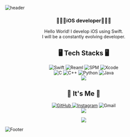 ![header](https://capsule-render.vercel.app/api?type=waving&color=auto&height=200&section=header&text=Hello🖐%20I'm%20Haram!&fontSize=50&animation=twinkling)

<div align="center">
  
### 👨🏻‍💻iOS developer👨🏻‍💻

  Hello World!
  I develop iOS using Swift. </br>
  I will be a constantly evolving developer. </br>

## 🖥 Tech Stacks 🖥

<img alt="Swift" src="https://img.shields.io/badge/swift-FA7343?style=for-the-badge&logo=swift&logoColor=white"/>
<img alt="Reaml" src="https://img.shields.io/badge/realm-39477F?style=for-the-badge&logo=realm&logoColor=white"/>
<img alt="SPM" src="https://img.shields.io/badge/spm-000000?style=for-the-badge&logo=apple&logoColor=white"/>
<img alt="Xcode" src="https://img.shields.io/badge/xcode-147EFB?style=for-the-badge&logo=xcode&logoColor=white"/></br>
<img alt="C" src="https://img.shields.io/badge/C-A8B9CC.svg?&style=for-the-badge&logo=C&logoColor=white"/> 
<img alt="C++" src="https://img.shields.io/badge/C++-00599C.svg?&style=for-the-badge&logo=C%2B%2B&logoColor=white"/> 
<img alt="Python" src="https://img.shields.io/badge/Python-3776AB.svg?&style=for-the-badge&logo=Python&logoColor=white"/> 
<img alt="Java" src="https://img.shields.io/badge/Java-007396.svg?&style=for-the-badge&logo=Java&logoColor=white"/></br>
<a href="https://github.com/chaeHaram">
<img align="center" src="https://github-readme-stats.vercel.app/api/top-langs/?username=chaeHaram&layout=compact&show_icons=true&show_owner=ture&theme=radical&hide=HTML,PHP,CSS,Hack" />
</a>

## 🌈 It's Me 🌈

  <a href = "https://github.com/chaeHaram"><img alt="GitHub" src ="https://img.shields.io/badge/chaeHaram-181717.svg?&style=for-the-badge&logo=GitHub&logoColor=white"/>
  <a href = "https://instagram.com/kicked_uk98"> <img alt="Instagram" src ="https://img.shields.io/badge/kicked_uk98-E4405F.svg?&style=for-the-badge&logo=Instagram&logoColor=white"/></a>
    <img alt="Gmail" src 
="https://img.shields.io/badge/chaeHaram0217@gmail.com-EA4335.svg?&style=for-the-badge&logo=Gmail&logoColor=white"/>
  </br>
  <a href="https://github.com/chaeHaram">
    <img align="center" src="https://github-readme-stats.vercel.app/api?username=chaeHaram&hide=contribs,prs&show_icons=true&include_all_commits=true&theme=radical" />
  </a>
<br>

<a href="https://hits.seeyoufarm.com"><img src="https://hits.seeyoufarm.com/api/count/incr/badge.svg?url=https%3A%2F%2Fgithub.com%2FchaeHaram&count_bg=%23747474&title_bg=%23393939&icon=git.svg&icon_color=%23FFFFFF&title=Views&edge_flat=false"/></a>
</div>

![Footer](https://capsule-render.vercel.app/api?type=waving&color=auto&height=100&section=footer)
